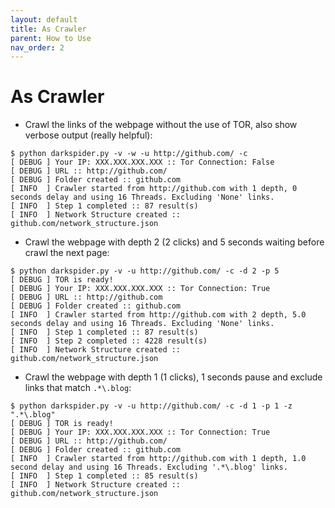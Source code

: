 ```yaml
---
layout: default
title: As Crawler
parent: How to Use
nav_order: 2
---
```


# As Crawler

- Crawl the links of the webpage without the use of TOR, also show verbose output (really helpful):

```shell
$ python darkspider.py -v -w -u http://github.com/ -c
[ DEBUG ] Your IP: XXX.XXX.XXX.XXX :: Tor Connection: False
[ DEBUG ] URL :: http://github.com/
[ DEBUG ] Folder created :: github.com
[ INFO  ] Crawler started from http://github.com with 1 depth, 0 seconds delay and using 16 Threads. Excluding 'None' links.
[ INFO  ] Step 1 completed :: 87 result(s)
[ INFO  ] Network Structure created :: github.com/network_structure.json
```

- Crawl the webpage with depth 2 (2 clicks) and 5 seconds waiting before crawl the next page:

```shell
$ python darkspider.py -v -u http://github.com/ -c -d 2 -p 5
[ DEBUG ] TOR is ready!
[ DEBUG ] Your IP: XXX.XXX.XXX.XXX :: Tor Connection: True
[ DEBUG ] URL :: http://github.com
[ DEBUG ] Folder created :: github.com
[ INFO  ] Crawler started from http://github.com with 2 depth, 5.0 seconds delay and using 16 Threads. Excluding 'None' links.
[ INFO  ] Step 1 completed :: 87 result(s)
[ INFO  ] Step 2 completed :: 4228 result(s)
[ INFO  ] Network Structure created :: github.com/network_structure.json
```

- Crawl the webpage with depth 1 (1 clicks), 1 seconds pause and exclude links that match `.*\.blog`:

```shell
$ python darkspider.py -v -u http://github.com/ -c -d 1 -p 1 -z ".*\.blog"
[ DEBUG ] TOR is ready!
[ DEBUG ] Your IP: XXX.XXX.XXX.XXX :: Tor Connection: True
[ DEBUG ] URL :: http://github.com/
[ DEBUG ] Folder created :: github.com
[ INFO  ] Crawler started from http://github.com with 1 depth, 1.0 second delay and using 16 Threads. Excluding '.*\.blog' links.
[ INFO  ] Step 1 completed :: 85 result(s)
[ INFO  ] Network Structure created :: github.com/network_structure.json
```
